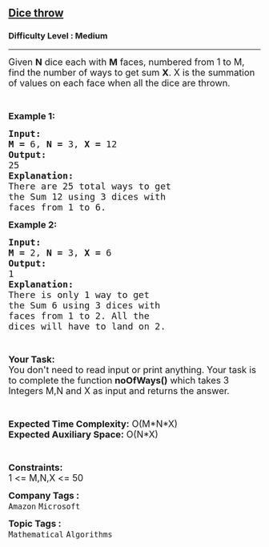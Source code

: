<h2><a href="https://www.geeksforgeeks.org/problems/dice-throw5349/0">Dice throw</a></h2><h3>Difficulty Level : Medium</h3><hr><div class="problems_problem_content__Xm_eO"><p><span style="font-size:18px">Given <strong>N</strong> dice each with <strong>M</strong> faces, numbered from 1 to M, find the number of ways to get sum <strong>X</strong>. X is the summation of values on each face when all the dice are thrown.</span></p>

<p>&nbsp;</p>

<p><span style="font-size:18px"><strong>Example 1:</strong></span></p>

<pre><span style="font-size:18px"><strong>Input:</strong></span>
<span style="font-size:18px"><strong>M = </strong>6, <strong>N = </strong>3, <strong>X =</strong> 12</span>
<span style="font-size:18px"><strong>Output:</strong></span>
<span style="font-size:18px">25</span>
<span style="font-size:18px"><strong>Explanation:</strong></span>
<span style="font-size:18px">There are 25 total ways to get
the Sum 12 using 3 dices with
faces from 1 to 6.</span></pre>

<p><span style="font-size:18px"><strong>Example 2:</strong></span></p>

<pre><span style="font-size:18px"><strong>Input:</strong></span>
<span style="font-size:18px"><strong>M = </strong>2, <strong>N = </strong>3, <strong>X =</strong> 6</span>
<span style="font-size:18px"><strong>Output:</strong></span>
<span style="font-size:18px">1</span>
<span style="font-size:18px"><strong>Explanation:</strong></span>
<span style="font-size:18px">There is only 1 way to get
the Sum 6 using 3 dices with
faces from 1 to 2. All the
dices will have to land on 2.</span></pre>

<p>&nbsp;</p>

<p><span style="font-size:18px"><strong>Your Task:</strong><br>
You don't need to read input or print anything. Your task is to complete the function <strong>noOfWays()</strong> which takes 3 Integers M,N and X as input and returns the answer.</span></p>

<p>&nbsp;</p>

<p><span style="font-size:18px"><strong>Expected Time Complexity:</strong> O(M*N*X)<br>
<strong>Expected Auxiliary Space:</strong> O(N*X)</span></p>

<p>&nbsp;</p>

<p><span style="font-size:18px"><strong>Constraints:</strong></span><br>
<span style="font-size:18px">1 &lt;= M,N,X &lt;= 50</span></p>
</div><p><span style=font-size:18px><strong>Company Tags : </strong><br><code>Amazon</code>&nbsp;<code>Microsoft</code>&nbsp;<br><p><span style=font-size:18px><strong>Topic Tags : </strong><br><code>Mathematical</code>&nbsp;<code>Algorithms</code>&nbsp;